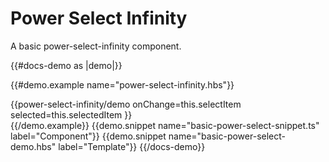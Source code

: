 # Power Select Infinity

A basic power-select-infinity component.

{{#docs-demo as |demo|}}

{{#demo.example name="power-select-infinity.hbs"}}
    <div class="col-5 px-0">
        {{power-select-infinity/demo
            onChange=this.selectItem
            selected=this.selectedItem
        }}
    </div>
{{/demo.example}}
    {{demo.snippet name="basic-power-select-snippet.ts" label="Component"}}
    {{demo.snippet name="basic-power-select-demo.hbs" label="Template"}}
{{/docs-demo}}